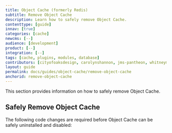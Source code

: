 ```yaml
---
title: Object Cache (formerly Redis)
subtitle: Remove Object Cache
description: Learn how to safely remove Object Cache.
contenttype: [guide]
innav: [true]
categories: [cache]
newcms: [--]
audience: [development]
product: [--]
integration: [--]
tags: [cache, plugins, modules, database]
contributors: [cityofoaksdesign, carolynshannon, jms-pantheon, whitneymeredith]
layout: guide
permalink: docs/guides/object-cache/remove-object-cache
anchorid: remove-object-cache
---
```


This section provides information on how to safely remove Object Cache.

## Safely Remove Object Cache

The following code changes are required before Object Cache can be safely uninstalled and disabled:

<TabList>

<Tab title="WordPress" id="wp-uninstall" active={true}>

<Partial file="remove-addons/wp-redis.md" />

</Tab>

<Tab title="Drupal" id="drops-uninstall">

<Partial file="remove-addons/drupal-redis.md" />

</Tab>

</TabList>